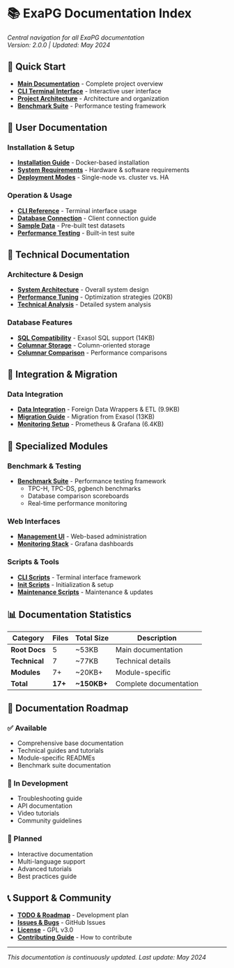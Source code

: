 # 📚 ExaPG Documentation Index

*Central navigation for all ExaPG documentation*  
*Version: 2.0.0 | Updated: May 2024*

## 🚀 Quick Start

- **[Main Documentation](../README.md)** - Complete project overview
- **[CLI Terminal Interface](../README-CLI.md)** - Interactive user interface
- **[Project Architecture](../README.structure.md)** - Architecture and organization
- **[Benchmark Suite](../benchmark/README.md)** - Performance testing framework

## 📖 User Documentation

### Installation & Setup
- **[Installation Guide](../README.md#installation)** - Docker-based installation
- **[System Requirements](../README.md#system-requirements)** - Hardware & software requirements
- **[Deployment Modes](../README.md#deployment-modes)** - Single-node vs. cluster vs. HA

### Operation & Usage
- **[CLI Reference](../README-CLI.md)** - Terminal interface usage
- **[Database Connection](../README.md#usage)** - Client connection guide
- **[Sample Data](../README.md#usage)** - Pre-built test datasets
- **[Performance Testing](../README.md#performance-testing)** - Built-in test suite

## 🔧 Technical Documentation

### Architecture & Design
- **[System Architecture](../README.structure.md)** - Overall system design
- **[Performance Tuning](performance-tuning.md)** - Optimization strategies (20KB)
- **[Technical Analysis](../ANALYSIS_REPORT.md)** - Detailed system analysis

### Database Features
- **[SQL Compatibility](sql-compatibility.md)** - Exasol SQL support (14KB)
- **[Columnar Storage](columnar-storage.md)** - Column-oriented storage
- **[Columnar Comparison](columnar-comparison.md)** - Performance comparisons

## 🔗 Integration & Migration

### Data Integration
- **[Data Integration](data-integration.md)** - Foreign Data Wrappers & ETL (9.9KB)
- **[Migration Guide](migration-guide.md)** - Migration from Exasol (13KB)
- **[Monitoring Setup](monitoring.md)** - Prometheus & Grafana (6.4KB)

## 🎯 Specialized Modules

### Benchmark & Testing
- **[Benchmark Suite](../benchmark/README.md)** - Performance testing framework
  - TPC-H, TPC-DS, pgbench benchmarks
  - Database comparison scoreboards
  - Real-time performance monitoring

### Web Interfaces
- **[Management UI](../management-ui/README.md)** - Web-based administration
- **[Monitoring Stack](../monitoring/README.md)** - Grafana dashboards

### Scripts & Tools
- **[CLI Scripts](../scripts/cli/README.md)** - Terminal interface framework
- **[Init Scripts](../scripts/init/README.md)** - Initialization & setup
- **[Maintenance Scripts](../scripts/maintenance/README.md)** - Maintenance & updates

## 📊 Documentation Statistics

| Category | Files | Total Size | Description |
|----------|-------|------------|-------------|
| **Root Docs** | 5 | ~53KB | Main documentation |
| **Technical** | 7 | ~77KB | Technical details |
| **Modules** | 7+ | ~20KB+ | Module-specific |
| **Total** | **17+** | **~150KB+** | Complete documentation |

## 🎯 Documentation Roadmap

### ✅ Available
- Comprehensive base documentation
- Technical guides and tutorials
- Module-specific READMEs
- Benchmark suite documentation

### 🔄 In Development
- Troubleshooting guide
- API documentation
- Video tutorials
- Community guidelines

### 🎯 Planned
- Interactive documentation
- Multi-language support
- Advanced tutorials
- Best practices guide

## 📞 Support & Community

- **[TODO & Roadmap](../TODO.md)** - Development plan
- **[Issues & Bugs](https://github.com/DamienDrash/ExaPG/issues)** - GitHub Issues
- **[License](../LICENSE)** - GPL v3.0
- **[Contributing Guide](../CONTRIBUTING.md)** - How to contribute

---

*This documentation is continuously updated. Last update: May 2024* 